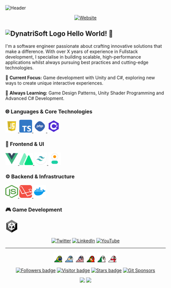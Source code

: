 ![Header](https://arweave.net/Br35-6-63hIrZpfGGJSU1Bjw6JdfHN8buIUzAVkqbo4)

<div align="center">

[![Website](https://img.shields.io/static/v1?style=for-the-badge&label=Website&message=UP&color=cyan)](https://anuness.dev/)

</div>

## <img src="https://arweave.net/F3FQ6iQJ_l6UI5yqmNUVG5i2i362Yrc40mDkTnAsQFc" alt="DynatriSoft Logo" width="24" height="20"> Hello World! 👋

I'm a software engineer passionate about crafting innovative solutions that make a difference. With over X years of experience in Fullstack development, I specialise in building scalable, high-performance applications whilst always pursuing best practices and cutting-edge technologies.

🎯 **Current Focus:** Game development with Unity and C#, exploring new ways to create unique interactive experiences.

🌱 **Always Learning:** Game Design Patterns, Unity Shader Programming and Advanced C# Development.

### 🌐 Languages & Core Technologies
<p>
    <a href="https://developer.mozilla.org/en-US/docs/Web/JavaScript" target="_blank" rel="noreferrer">
        <img src="https://github.com/ItsAnunesS/ItsAnunesS/blob/27c39ece279d989cf3271b493e9a55989e5fcf9f/src/img/logos/javascript.webp" alt="JavaScript" width="40" height="40"/>
    </a>
    <a href="https://www.typescriptlang.org/" target="_blank" rel="noreferrer">
        <img src="https://github.com/ItsAnunesS/ItsAnunesS/blob/27c39ece279d989cf3271b493e9a55989e5fcf9f/src/img/logos/typescript.png" alt="TypeScript" width="40" height="40"/>
    </a>
    <a href="https://www.php.net" target="_blank" rel="noreferrer">
        <img src="https://github.com/ItsAnunesS/ItsAnunesS/blob/e3dac2ea654b8cd492b8750988d28e299afabf86/src/img/logos/php.png" alt="PHP" width="40" height="40"/>
    </a>
    <a href="https://learn.microsoft.com/en-us/dotnet/csharp/" target="_blank" rel="noreferrer">
        <img src="https://github.com/ItsAnunesS/ItsAnunesS/blob/259b2be750fdcf2bbd0c05788f248a18a7e6eb9b/src/img/logos/csharp.svg" alt="C#" width="40" height="40"/>
    </a>
</p>

### 🎨 Frontend & UI
<p>
    <a href="https://vuejs.org/" target="_blank" rel="noreferrer">
        <img src="https://github.com/ItsAnunesS/ItsAnunesS/blob/e3dac2ea654b8cd492b8750988d28e299afabf86/src/img/logos/Vue.png" alt="VueJS" width="40" height="40"/>
    </a>
    <a href="https://nuxtjs.org/" target="_blank" rel="noreferrer">
        <img src="https://github.com/ItsAnunesS/ItsAnunesS/blob/27c39ece279d989cf3271b493e9a55989e5fcf9f/src/img/logos/nuxt.png" alt="NuxtJS" width="43" height="37"/>
    </a>
    <a href="https://tailwindcss.com/" target="_blank" rel="noreferrer">
        <img src="https://github.com/ItsAnunesS/ItsAnunesS/blob/e3dac2ea654b8cd492b8750988d28e299afabf86/src/img/logos/tailwind.png" alt="Tailwind" width="40" height="40"/>
    </a>
    <a href="https://daisyui.com/" target="_blank" rel="noreferrer">
        <img src="https://github.com/ItsAnunesS/ItsAnunesS/blob/e3dac2ea654b8cd492b8750988d28e299afabf86/src/img/logos/daisyui.png" alt="DaisyUI" width="40" height="40"/>
    </a>
</p>

### ⚙️ Backend & Infrastructure
<p>
    <a href="https://nodejs.org/en/" target="_blank" rel="noreferrer">
        <img src="https://github.com/ItsAnunesS/ItsAnunesS/blob/27c39ece279d989cf3271b493e9a55989e5fcf9f/src/img/logos/node.png" alt="NodeJS" width="40" height="40"/>
    </a>
    <a href="https://laravel.com/" target="_blank" rel="noreferrer">
        <img src="https://github.com/ItsAnunesS/ItsAnunesS/blob/e3dac2ea654b8cd492b8750988d28e299afabf86/src/img/logos/laravel.png" alt="Laravel" width="40" height="40"/>
    </a>
    <a href="https://www.docker.com/" target="_blank" rel="noreferrer">
        <img src="https://github.com/ItsAnunesS/ItsAnunesS/blob/e3dac2ea654b8cd492b8750988d28e299afabf86/src/img/logos/docker.webp" alt="Docker" width="40" height="40"/>
    </a>
</p>

### 🎮 Game Development 
<p>
  <a href="https://unity.com/" target="_blank" rel="noreferrer">
    <img src="https://github.com/ItsAnunesS/ItsAnunesS/blob/e3dac2ea654b8cd492b8750988d28e299afabf86/src/img/logos/unity.png" alt="Unity" width="40" height="40" />
  </a>
</p>

<div align="center">

[![Twitter](https://img.shields.io/badge/ItsAnunesS-%23000000.svg?&style=for-the-badge&logo=x&logoColor=white)](https://twitter.com/ItsAnunesS)
[![LinkedIn](https://img.shields.io/badge/ItsAnunesS-%230077B5.svg?&style=for-the-badge&logo=linkedin&logoColor=white)](https://www.linkedin.com/in/ItsAnunesS)
[![YouTube](https://img.shields.io/badge/ItsAnunesS-%23CA2527.svg?&style=for-the-badge&logo=YouTube&logoColor=white)](https://youtube.com/@ItsAnunesS)

</div>

---

<div align="center">
  <img src="https://raw.githubusercontent.com/ItsAnunesS/ItsAnunesS/master/src/img/parrots/flags/brazilparrot.gif" width="30" height="30"/>
  <img src="https://raw.githubusercontent.com/ItsAnunesS/ItsAnunesS/master/src/img/parrots/flags/argentinaparrot.gif" width="30" height="30"/>
  <img src="https://raw.githubusercontent.com/ItsAnunesS/ItsAnunesS/master/src/img/parrots/flags/unitedstatesofamericaparrot.gif" width="30" height="30"/>
  <img src="https://raw.githubusercontent.com/ItsAnunesS/ItsAnunesS/master/src/img/parrots/flags/portugalparrot.gif" width="30" height="30"/>
  <img src="https://raw.githubusercontent.com/ItsAnunesS/ItsAnunesS/master/src/img/parrots/flags/italyparrot.gif" width="30" height="30"/>
  <img src="https://raw.githubusercontent.com/ItsAnunesS/ItsAnunesS/master/src/img/parrots/flags/england.gif" width="30" height="30"/>
</div>

<div align="center">

[![Followers badge](https://img.shields.io/github/followers/itsanuness?color=red)](https://github.com/ItsAnunesS/)
[![Visitor badge](https://komarev.com/ghpvc/?username=itsanuness&color=d6614a&style=flat&label=visitors)](https://github.com/ItsAnunesS/)
[![Stars badge](https://img.shields.io/github/stars/itsanuness?color=red)](https://github.com/ItsAnunesS/)
[![Git Sponsors](https://img.shields.io/badge/Sponsors--_.svg?style=social&logo=github&logoColor=24292e)](https://github.com/sponsors/ItsAnunesS/)

</div>

<div align="center">
  <img height="180em" src="https://github-readme-stats.vercel.app/api?username=ItsAnunesS&show_icons=true&theme=dark&include_all_commits=true&count_private=true"/>
  <img height="180em" src="https://github-readme-stats.vercel.app/api/top-langs/?username=ItsAnunesS&layout=compact&langs_count=7&theme=dark"/>
</div>
